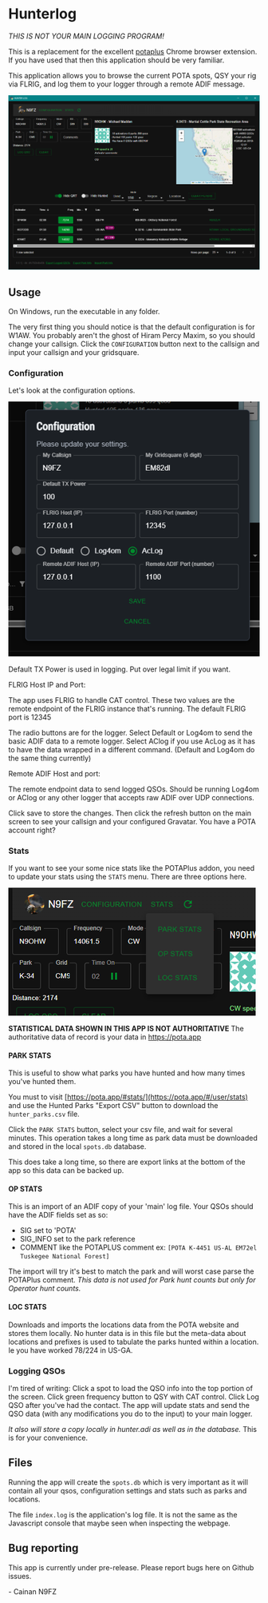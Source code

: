 # Hunterlog

*THIS IS NOT YOUR MAIN LOGGING PROGRAM!*

This is a replacement for the excellent [potaplus](https://dwestbrook.net/projects/potaplus/) Chrome browser extension. If you have used that then this application
should be very familiar.

This application allows you to browse the current POTA spots, QSY your rig via
FLRIG, and log them to your logger through a remote ADIF message.

![Screenshot of the goods](docs/img/main.png)

## Usage

On Windows, run the executable in any folder. 

The very first thing you should notice is that the default configuration is for 
W1AW. You probably aren't the ghost of Hiram Percy Maxim, so you should change
your callsign. Click the `CONFIGURATION` button next to the callsign and input
your callsign and your gridsquare. 


### Configuration

Let's look at the configuration options.

![Configuration options](docs/img/config.png)

Default TX Power is used in logging. Put over legal limit if you want.

FLRIG Host IP and Port:

The app uses FLRIG to handle CAT control. These two values are the remote 
endpoint of the FLRIG instance that's running. The default FLRIG port is 12345

The radio buttons are for the logger. Select Default or Log4om to send the basic
ADIF data to a remote logger. Select AClog if you use AcLog as it has to have
the data wrapped in a different command. (Default and Log4om do the same thing currently)

Remote ADIF Host and port:

The remote endpoint data to send logged QSOs. Should be running Log4om or AClog
or any other logger that accepts raw ADIF over UDP connections.

Click save to store the changes. Then click the refresh button on the main 
screen to see your callsign and your configured Gravatar. You have a POTA 
account right?

### Stats

If you want to see your some nice stats like the POTAPlus addon, you need to
update your stats using the `STATS` menu. There are three options here.

![Stat Menu Buttons](docs/img/stats.png)

**STATISTICAL DATA SHOWN IN THIS APP IS NOT AUTHORITATIVE** The authoritative data
of record is your data in https://pota.app

#### PARK STATS
This is useful to show what parks you have hunted and how many times you've hunted
them.

You must to visit [https://pota.app/#stats/](https://pota.app/#/user/stats) and use the Hunted Parks "Export CSV" button to download the `hunter_parks.csv` file.

Click the `PARK STATS` button, select your csv file, and wait for several minutes.
This operation takes a long time as park data must be downloaded and stored in 
the local `spots.db` database.

This does take a long time, so there are export links at the bottom of the app
so this data can be backed up.

#### OP STATS
This is an import of an ADIF copy of your 'main' log file. Your QSOs should have 
the ADIF fields set as so:
- SIG set to 'POTA'
- SIG_INFO set to the park reference
- COMMENT like the POTAPLUS comment ex: `[POTA K-4451 US-AL EM72el Tuskegee National Forest]`

The import will try it's best to match the park and will worst case parse the POTAPlus
comment. *This data is not used for Park hunt counts but only for Operator hunt counts.*

#### LOC STATS
Downloads and imports the locations data from the POTA website and stores them
locally. No hunter data is in this file but the meta-data about locations and 
prefixes is used to tabulate the parks hunted within a location. Ie you have 
worked 78/224 in US-GA.

### Logging QSOs

I'm tired of writing: Click a spot to load the QSO info into the top portion
of the screen. Click green frequency button to QSY with CAT control. Click
Log QSO after you've had the contact. The app will update stats and send the 
QSO data (with any modifications you do to the input) to your main logger. 

*It also will store a copy locally in hunter.adi as well as in the database.* This
is for your convenience.

## Files

Running the app will create the `spots.db` which is very important as it will 
contain all your qsos, configuration settings and stats such as parks and 
locations.

The file `index.log` is the application's log file. It is not the same as the 
Javascript console that maybe seen when inspecting the webpage.


## Bug reporting

This app is currently under pre-release. Please report bugs here on Github 
issues.


\- Cainan N9FZ
